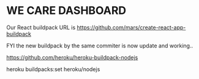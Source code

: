 # WE CARE DASHBOARD

Our React buildpack URL is https://github.com/mars/create-react-app-buildpack


FYI the new buildpack by the same commiter is now update and working..

https://github.com/heroku/heroku-buildpack-nodejs

heroku buildpacks:set heroku/nodejs